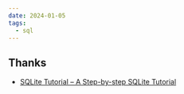 ```yaml
---
date: 2024-01-05
tags:
  - sql
---
```


## Thanks

- [SQLite Tutorial – A Step-by-step SQLite Tutorial](https://www.sqlitetutorial.net/)